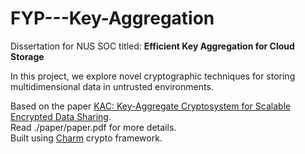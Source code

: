 FYP---Key-Aggregation
=====================

Dissertation for NUS SOC titled: **Efficient Key Aggregation for Cloud Storage**

In this project, we explore novel cryptographic techniques for storing multidimensional data in untrusted environments.

Based on the paper [KAC: Key-Aggregate Cryptosystem for Scalable Encrypted Data   Sharing](http://www.i2r.a-star.edu.sg/publication/kac-key-aggregate-cryptosystem-scalable-encrypted-data-sharing-cloud).  
Read ./paper/paper.pdf for more details.  
Built using [Charm](http://www.charm-crypto.com/Main.html)  crypto framework.

